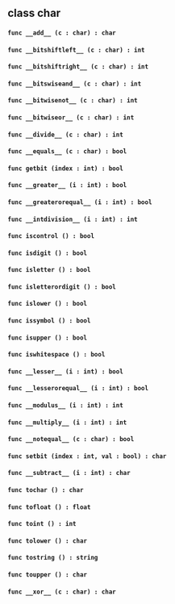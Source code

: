 ## class char

#### ```func __add__ (c : char) : char```


#### ```func __bitshiftleft__ (c : char) : int```


#### ```func __bitshiftright__ (c : char) : int```


#### ```func __bitswiseand__ (c : char) : int```


#### ```func __bitwisenot__ (c : char) : int```


#### ```func __bitwiseor__ (c : char) : int```


#### ```func __divide__ (c : char) : int```


#### ```func __equals__ (c : char) : bool```


#### ```func getbit (index : int) : bool```


#### ```func __greater__ (i : int) : bool```


#### ```func __greaterorequal__ (i : int) : bool```


#### ```func __intdivision__ (i : int) : int```


#### ```func iscontrol () : bool```


#### ```func isdigit () : bool```


#### ```func isletter () : bool```


#### ```func isletterordigit () : bool```


#### ```func islower () : bool```


#### ```func issymbol () : bool```


#### ```func isupper () : bool```


#### ```func iswhitespace () : bool```


#### ```func __lesser__ (i : int) : bool```


#### ```func __lesserorequal__ (i : int) : bool```


#### ```func __modulus__ (i : int) : int```


#### ```func __multiply__ (i : int) : int```


#### ```func __notequal__ (c : char) : bool```


#### ```func setbit (index : int, val : bool) : char```


#### ```func __subtract__ (i : int) : char```


#### ```func tochar () : char```


#### ```func tofloat () : float```


#### ```func toint () : int```


#### ```func tolower () : char```


#### ```func tostring () : string```


#### ```func toupper () : char```


#### ```func __xor__ (c : char) : char```


